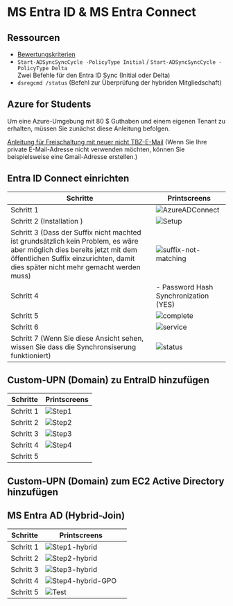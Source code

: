 # MS Entra ID & MS Entra Connect

## Ressourcen

- [Bewertungskriterien](../../../08_Kompetenznachweise/LB2/Kompetenzmatrix-LB2.md)
- `Start-ADSyncSyncCycle -PolicyType Initial` / `Start-ADSyncSyncCycle -PolicyType Delta`<br>Zwei Befehle für den Entra ID Sync (Initial oder Delta)
- `dsregcmd /status` (Befehl zur Überprüfung der hybriden Mitgliedschaft)

## Azure for Students

Um eine Azure-Umgebung mit 80 $ Guthaben und einem eigenen Tenant zu erhalten, müssen Sie zunächst diese Anleitung befolgen.

[Anleitung für Freischaltung mit neuer nicht TBZ-E-Mail](../../..//02_Unterrichtsressourcen/03_Fachliteratur&Tutorials/Azure/QRC_AzureForStudents.pdf) (Wenn Sie Ihre private E-Mail-Adresse nicht verwenden möchten, können Sie beispielsweise eine Gmail-Adresse erstellen.)



## Entra ID Connect einrichten

| Schritte                                                     | Printscreens                                              |
| ------------------------------------------------------------ | --------------------------------------------------------- |
| Schritt 1                                                    | ![AzureADConnect](resources/AzureADConnect.png)           |
| Schritt 2 (Installation )                                    | ![Setup](resources/Setup.png)                             |
| Schritt 3 (Dass der Suffix nicht machted ist grundsätzlich kein Problem, es wäre aber möglich dies bereits jetzt mit dem öffentlichen Suffix einzurichten, damit dies später nicht mehr gemacht werden muss) | ![suffix-not-matching](resources/suffix-not-matching.png) |
| Schritt 4                                                    | - Password Hash Synchronization (YES)                     |
| Schritt 5                                                    | ![complete](resources/complete.png)                       |
| Schritt 6                                                    | ![service](resources/service.png)                         |
| Schritt 7 (Wenn Sie diese Ansicht sehen, wissen Sie dass die Synchronsiserung funktioniert) | ![status](resources/status.png)                           |

## Custom-UPN (Domain) zu EntraID hinzufügen

| Schritte  | Printscreens                  |
| --------- | ----------------------------- |
| Schritt 1 | ![Step1](resources/Step1.png) |
| Schritt 2 | ![Step2](resources/Step2.png) |
| Schritt 3 | ![Step3](resources/Step3.png) |
| Schritt 4 | ![Step4](resources/Step4.png) |
| Schritt 5 |                               |

## Custom-UPN (Domain) zum EC2 Active Directory hinzufügen





## MS Entra AD (Hybrid-Join)

| Schritte   | Printscreens                                        |      |
| ---------- | --------------------------------------------------- | ---- |
| Schritt 1  | ![Step1-hybrid](resources/Step1-hybrid.png)         |      |
| Schritt 2  | ![Step2-hybrid](resources/Step2-hybrid.png)         |      |
| Schritt  3 | ![Step3-hybrid](resources/Step3-hybrid.png)         |      |
| Schritt 4  | ![Step4-hybrid-GPO](resources/Step4-hybrid-GPO.png) |      |
| Schritt 5  | ![Test](resources/Test.png)                         |      |

